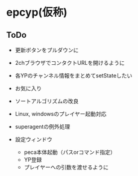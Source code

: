 # epcyp(仮称)

## ToDo
- 更新ボタンをプルダウンに
- 2chブラウザでコンタクトURLを開けるように
- 各YPのチャンネル情報をまとめてsetStateしたい
- お気に入り
- ソートアルゴリズムの改良
- Linux, windowsのプレイヤー起動対応
- superagentの例外処理

- 設定ウィンドウ
  - peca本体起動（パスorコマンド指定）
  - YP登録
  - プレイヤーへの引数を渡せるように
